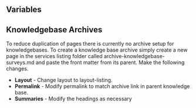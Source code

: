 ## Variables

## Knowledgebase Archives
To reduce duplication of pages there is currently no archive setup for knowledgebases. To create a knowledge base archive simply create a new page in the services listing folder called archive-knowledgebase-surveys.md and paste the front matter from its parent. Make the following changes.

* **Layout** - Change layout to layout-listing.
* **Permalink** - Modify permalink to match archive link in parent knowledge base.
* **Summaries** - Modify the headings as necessary
